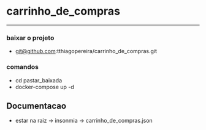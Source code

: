 # carrinho_de_compras

---
 ### baixar o projeto

- git@github.com:tthiagopereira/carrinho_de_compras.git

### comandos
 - cd pastar_baixada
 - docker-compose up -d

## Documentacao

- estar na raiz -> insonmia -> carrinho_de_compras.json